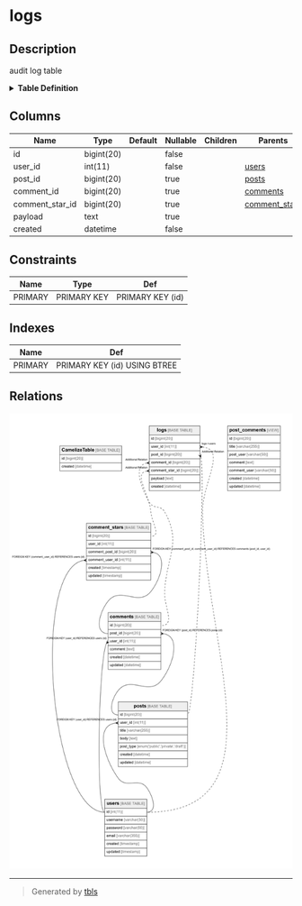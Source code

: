 # logs

## Description

audit log table
<details>
<summary><strong>Table Definition</strong></summary>

```sql
CREATE TABLE `logs` (
  `id` bigint(20) NOT NULL AUTO_INCREMENT,
  `user_id` int(11) NOT NULL,
  `post_id` bigint(20) DEFAULT NULL,
  `comment_id` bigint(20) DEFAULT NULL,
  `comment_star_id` bigint(20) DEFAULT NULL,
  `payload` text,
  `created` datetime NOT NULL,
  PRIMARY KEY (`id`)
) ENGINE=InnoDB DEFAULT CHARSET=latin1
```

</details>


## Columns

| Name | Type | Default | Nullable | Children | Parents | Comment |
| ---- | ---- | ------- | -------- | -------- | ------- | ------- |
| id | bigint(20) |  | false |  |  |  |
| user_id | int(11) |  | false |  | [users](users.md)  |  |
| post_id | bigint(20) |  | true |  | [posts](posts.md)  |  |
| comment_id | bigint(20) |  | true |  | [comments](comments.md)  |  |
| comment_star_id | bigint(20) |  | true |  | [comment_stars](comment_stars.md)  |  |
| payload | text |  | true |  |  |  |
| created | datetime |  | false |  |  |  |

## Constraints

| Name | Type | Def |
| ---- | ---- | --- |
| PRIMARY | PRIMARY KEY | PRIMARY KEY (id) |

## Indexes

| Name | Def |
| ---- | --- |
| PRIMARY | PRIMARY KEY (id) USING BTREE |

## Relations

![er](logs.png)

---

> Generated by [tbls](https://github.com/k1LoW/tbls)